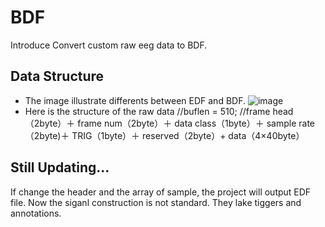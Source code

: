 # BDF
Introduce
Convert custom raw eeg data to BDF. 

## Data Structure
* The image illustrate differents between EDF and BDF.
![image](https://user-images.githubusercontent.com/53856105/167778382-2a6a7a1a-4821-4776-963c-f7e5f8d16f00.png)
* Here is the structure of the raw data
//buflen = 510;
//frame head（2byte）＋ frame num（2byte）＋ data class（1byte）＋ sample rate（2byte)＋ TRIG（1byte）＋ reserved（2byte）+ data（4×40byte）
            
## Still Updating...
If change the header and the array of sample, the project will output EDF file.
Now the siganl construction is not standard. They lake tiggers and annotations.

